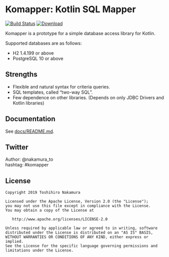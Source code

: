 Komapper: Kotlin SQL Mapper
===========================

[![Build Status](https://travis-ci.org/nakamura-to/komapper.svg?branch=master)](https://travis-ci.org/nakamura-to/komapper)
[ ![Download](https://api.bintray.com/packages/nakamura-to/maven/komapper-core/images/download.svg) ](https://bintray.com/nakamura-to/maven/komapper-core/_latestVersion)

Komapper is a prototype for a simple database access library for Kotlin.

Supported databases are as follows:

- H2 1.4.199 or above
- PostgreSQL 10 or above 

## Strengths

- Flexible and natural syntax for criteria queries.
- SQL templates, called “two-way SQL”.
- Few dependence on other libraries. (Depends on only JDBC Drivers and Kotlin libraries)

## Documentation

See [docs/README.md](docs/README.md).

## Twitter

Author: @nakamura_to  
hashtag: #komapper

## License

```
Copyright 2019 Toshihiro Nakamura

Licensed under the Apache License, Version 2.0 (the "License");
you may not use this file except in compliance with the License.
You may obtain a copy of the License at

   http://www.apache.org/licenses/LICENSE-2.0

Unless required by applicable law or agreed to in writing, software
distributed under the License is distributed on an "AS IS" BASIS,
WITHOUT WARRANTIES OR CONDITIONS OF ANY KIND, either express or implied.
See the License for the specific language governing permissions and
limitations under the License.
```

